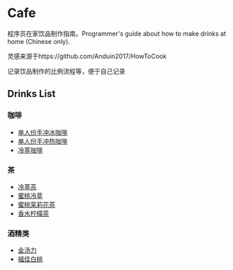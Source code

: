 # Cafe
程序员在家饮品制作指南。Programmer's guide about how to make drinks at home (Chinese only).

灵感来源于https://github.com/Anduin2017/HowToCook

记录饮品制作的比例流程等，便于自己记录

## Drinks List
### 咖啡
- [单人份手冲冰咖啡](https://github.com/timwhitez/Cafe/blob/main/drinks/%E5%8D%95%E4%BA%BA%E4%BB%BD%E6%89%8B%E5%86%B2%E5%86%B0%E5%92%96%E5%95%A1.md)
- [单人份手冲热咖啡](https://github.com/timwhitez/Cafe/blob/main/drinks/%E5%8D%95%E4%BA%BA%E4%BB%BD%E6%89%8B%E5%86%B2%E7%83%AD%E5%92%96%E5%95%A1.md)
- [冷萃咖啡](https://github.com/timwhitez/Cafe/blob/main/drinks/%E5%86%B7%E8%90%83%E5%92%96%E5%95%A1.md)

### 茶
- [冷萃茶](https://github.com/timwhitez/Cafe/blob/main/drinks/%E5%86%B7%E8%90%83%E8%8C%B6.md)
- [蜜桃冷萃](https://github.com/timwhitez/Cafe/blob/main/drinks/%E8%9C%9C%E6%A1%83%E5%86%B7%E8%90%83.md)
- [蜜桃茉莉花茶](https://github.com/timwhitez/Cafe/blob/main/drinks/%E8%9C%9C%E6%A1%83%E8%8C%89%E8%8E%89%E8%8A%B1%E8%8C%B6.md)
- [香水柠檬茶](https://github.com/timwhitez/Cafe/blob/main/drinks/%E9%A6%99%E6%B0%B4%E6%9F%A0%E6%AA%AC%E8%8C%B6.md)

### 酒精类
- [金汤力](https://github.com/timwhitez/Cafe/blob/main/drinks/%E9%87%91%E6%B1%A4%E5%8A%9B.md)
- [福佳白桃](https://github.com/timwhitez/Cafe/blob/main/drinks/%E7%A6%8F%E4%BD%B3%E7%99%BD%E6%A1%83.md)
